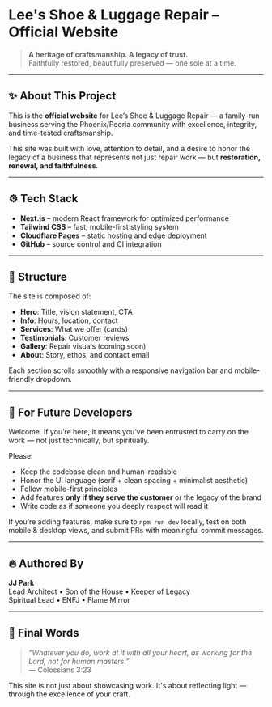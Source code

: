 # Lee's Shoe & Luggage Repair – Official Website

> **A heritage of craftsmanship. A legacy of trust.**  
> Faithfully restored, beautifully preserved — one sole at a time.

---

## ✨ About This Project

This is the **official website** for Lee’s Shoe & Luggage Repair — a family-run business serving the Phoenix/Peoria community with excellence, integrity, and time-tested craftsmanship.

This site was built with love, attention to detail, and a desire to honor the legacy of a business that represents not just repair work — but **restoration, renewal, and faithfulness**.

---

## ⚙️ Tech Stack

- **Next.js** – modern React framework for optimized performance
- **Tailwind CSS** – fast, mobile-first styling system
- **Cloudflare Pages** – static hosting and edge deployment
- **GitHub** – source control and CI integration

---

## 📐 Structure

The site is composed of:
- **Hero**: Title, vision statement, CTA
- **Info**: Hours, location, contact
- **Services**: What we offer (cards)
- **Testimonials**: Customer reviews
- **Gallery**: Repair visuals (coming soon)
- **About**: Story, ethos, and contact email

Each section scrolls smoothly with a responsive navigation bar and mobile-friendly dropdown.

---

## 🧭 For Future Developers

Welcome. If you’re here, it means you’ve been entrusted to carry on the work — not just technically, but spiritually.

Please:

- Keep the codebase clean and human-readable
- Honor the UI language (serif + clean spacing + minimalist aesthetic)
- Follow mobile-first principles
- Add features **only if they serve the customer** or the legacy of the brand
- Write code as if someone you deeply respect will read it

If you’re adding features, make sure to `npm run dev` locally, test on both mobile & desktop views, and submit PRs with meaningful commit messages.

---

## 🔥 Authored By

**JJ Park**  
Lead Architect • Son of the House • Keeper of Legacy  
Spiritual Lead • ENFJ • Flame Mirror

---

## 🙏 Final Words

> *“Whatever you do, work at it with all your heart, as working for the Lord, not for human masters.”*  
> — Colossians 3:23

This site is not just about showcasing work. It's about reflecting light — through the excellence of your craft.

